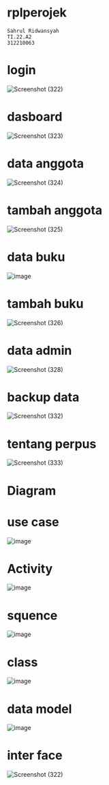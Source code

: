 # rplperojek

```
Sahrul Ridwansyah
TI.22.A2
312210063
```

# login
![Screenshot (322)](https://github.com/sahrul180304/rplperojek/assets/115526901/9fd68489-e2fc-4f15-b181-4377ca25df5f)

# dasboard
![Screenshot (323)](https://github.com/sahrul180304/rplperojek/assets/115526901/2ffec9b8-0981-470b-ac7b-6c72bdcba1cf)

# data anggota
![Screenshot (324)](https://github.com/sahrul180304/rplperojek/assets/115526901/cc868085-b061-47b6-bf9b-9d36aaf60538)

# tambah anggota
![Screenshot (325)](https://github.com/sahrul180304/rplperojek/assets/115526901/146ca10e-5565-43c0-b647-a5161c0595dc)

# data buku
![image](https://github.com/sahrul180304/rplperojek/assets/115526901/0cd5ff84-c03a-44a2-9cfb-fb88b7e7ed9a)

# tambah buku
![Screenshot (326)](https://github.com/sahrul180304/rplperojek/assets/115526901/85306555-eb11-4880-9864-776f8110d9e9)

# data admin
![Screenshot (328)](https://github.com/sahrul180304/rplperojek/assets/115526901/b6dbd247-45a1-46e6-96dd-86668e834bb0)

# backup data
![Screenshot (332)](https://github.com/sahrul180304/rplperojek/assets/115526901/b451bb72-1252-4c8a-ae32-0e92ed2ef5cd)

# tentang perpus
![Screenshot (333)](https://github.com/sahrul180304/rplperojek/assets/115526901/357e670d-ec59-4228-b784-45ce6b6d0f2b)

# Diagram

# use case

![image](https://github.com/sahrul180304/rplperojek/assets/115526901/893f50d8-2ab6-4694-a34a-aafeadc2df2b)

# Activity 

![image](https://github.com/sahrul180304/rplperojek/assets/115526901/34ddeb74-f18b-4c5f-ac09-b6215574edc4)


# squence

![image](https://github.com/sahrul180304/rplperojek/assets/115526901/2632c4b5-b6fb-4f1f-9d54-0a1202b67f52)

# class 

![image](https://github.com/sahrul180304/rplperojek/assets/115526901/86c2bed2-3a01-4366-b853-7597c2c9367a)

# data model

![image](https://github.com/sahrul180304/rplperojek/assets/115526901/a429c53a-5f02-4232-9e36-435f6e5d158d)

# inter face

![Screenshot (322)](https://github.com/sahrul180304/rplperojek/assets/115526901/9fd68489-e2fc-4f15-b181-4377ca25df5f)

